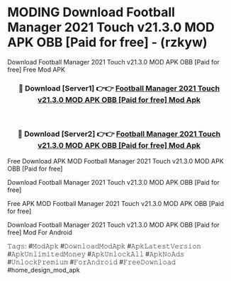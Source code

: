 # MODING Download Football Manager 2021 Touch v21.3.0 MOD APK   OBB [Paid for free] - (rzkyw)
Download Football Manager 2021 Touch v21.3.0 MOD APK   OBB [Paid for free] Free Mod APK

<div align="center">
<h3>🔴 Download [Server1] 👉👉 <a href="https://apk-comot.site?title=Football_Manager_2021_Touch_v21.3.0_MOD_APK___OBB_[Paid_for_free]">Football Manager 2021 Touch v21.3.0 MOD APK   OBB [Paid for free] Mod Apk</a></h3><br>

<h3>🔴 Download [Server2] 👉👉 <a href="https://apk-comot.site?title=Football_Manager_2021_Touch_v21.3.0_MOD_APK___OBB_[Paid_for_free]">Football Manager 2021 Touch v21.3.0 MOD APK   OBB [Paid for free] Mod Apk</a></h3>
</div>


Free Download APK MOD Football Manager 2021 Touch v21.3.0 MOD APK   OBB [Paid for free]

Download Football Manager 2021 Touch v21.3.0 MOD APK   OBB [Paid for free] 

Free APK MOD Football Manager 2021 Touch v21.3.0 MOD APK   OBB [Paid for free] 

Download Football Manager 2021 Touch v21.3.0 MOD APK   OBB [Paid for free] Mod For Android

𝚃𝚊𝚐𝚜: #𝙼𝚘𝚍𝙰𝚙𝚔 #𝙳𝚘𝚠𝚗𝚕𝚘𝚊𝚍𝙼𝚘𝚍𝙰𝚙𝚔 #𝙰𝚙𝚔𝙻𝚊𝚝𝚎𝚜𝚝𝚅𝚎𝚛𝚜𝚒𝚘𝚗 #𝙰𝚙𝚔𝚄𝚗𝚕𝚒𝚖𝚒𝚝𝚎𝚍𝙼𝚘𝚗𝚎𝚢 #𝙰𝚙𝚔𝚄𝚗𝚕𝚘𝚌𝚔𝙰𝚕𝚕 #𝙰𝚙𝚔𝙽𝚘𝙰𝚍𝚜 #𝚄𝚗𝚕𝚘𝚌𝚔𝙿𝚛𝚎𝚖𝚒𝚞𝚖 #𝙵𝚘𝚛𝙰𝚗𝚍𝚛𝚘𝚒𝚍 #𝙵𝚛𝚎𝚎𝙳𝚘𝚠𝚗𝚕𝚘𝚊𝚍 #home_design_mod_apk